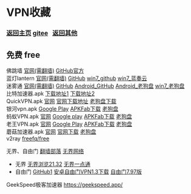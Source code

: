 # <span id="title">VPN收藏</span>

### <span id="begin">[返回主页](https://xkk1.github.io/) [gitee](https://xkk2.gitee.io/)&nbsp;&nbsp;&nbsp;[返回其他](https://xkk1.github.io/other/) </span>

## 免费 free

佛跳墙 [官网(需翻墙)](https://fotiaoqiang.io/) [GitHub官方](https://github.com/getfotiaoqiang/download) <!--[win32_蓝奏云](https://www.lanzoui.com/iCqxEncedxa) [绿色版](https://www.lanzoui.com/ipiIHncedmj)-->  
蓝灯lantern [官网(需翻墙)](https://getlantern.org/) [GitHub](https://github.com/getlantern/lantern)  [win7_github](https://gitlab.com/getlantern/lantern-binaries-mirror/-/raw/master/lantern-installer.exe) [win7_蓝奏云](https://www.lanzoui.com/iDfRzny4zub)  
迷雾通 [官网(需翻墙)](https://geph.io/) [GitHub](https://github.com/xkk1/xkk1data/tree/main/Installation_package/geph) [Android_GitHub](https://github.com/xkk1/xkk1data/raw/main/Installation_package/geph/geph-android-4.4.5.apk) [Android_老狗盘](http://www.laogoupan.com/b16498) [win7_老狗盘](http://www.laogoupan.com/b16497)   
比特加速器.apk [下载地址1](http://www.laogoupan.com/b16351) [下载地址2](https://t.yateam.club/d9bdn0v)  
QuickVPN.apk [官网](https://quickvpn.lipisoft.com/) [官网下载地址](https://quickvpn.lipisoft.com/QuickVPN.1.16.apk) [老狗盘下载](https://www.laogoupan.com/b16535)    
银河vpn.apk [Google Play](https://play.google.com/store/apps/details?id=com.galaxylab.ss&hl=zh&gl=US) [APKFab下载](https://apkfab.com/free-apk-download?q=com.galaxylab.ss) [老狗盘](https://www.laogoupan.com/b17579)  
蚂蚁VPN.apk [官网](https://mayivpn.xyz/) [Google play](https://play.google.com/store/apps/details?id=com.mayi.xiaoyi&hl=zh&gl=US) [APKFab下载](https://apkfab.com/free-apk-download?q=com.mayi.xiaoyi) [老狗盘](https://www.laogoupan.com/b17583)  
老王VPN.apk [官网](https://www.wangvpn666.com/) [Google Play](https://play.google.com/store/apps/details?id=com.sticktoit) [APKFab下载](https://apkfab.com/free-apk-download?q=com.sticktoit) [老狗盘](https://www.laogoupan.com/b17582)  
蘑菇加速器.apk [官网](https://3.mogu91.com/) [官网下载](https://d.mogu52.com:82/13/mogu.apk) [老狗盘](http://www.laogoupan.com/b19477)  
v2ray [freefq/free](https://github.com/freefq/free)  

无界、自由门 [翻墙部落](https://github.com/osurf/ezdy/blob/master/README.md#user-content-1) [无界网络](https://github.com/bannedbook/fanqiang/wiki#to-wjw)  
- 无界 [无界浏览21.32](https://bitbucket.org/fastfile2010/aaa202102/downloads/u2132.rar) [无界一点通](https://s3.amazonaws.com/wujie/um.apk)  
- 自由门 [GitHub1](https://github.com/freegate-release/website) [安卓自由门VPN1.3下载](https://bitbucket.org/fastfile2010/aaa202102/downloads/fgvpn.apk) [自由门7.97版](https://bitbucket.org/fastfile2010/aaa202102/downloads/fg797p.rar)   

GeekSpeed极客加速器 <https://geekspeed.app/>  
